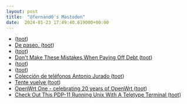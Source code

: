 ```yaml
---
layout: post
title:  "@fernand0's Mastodon"
date:  2024-01-23 17:49:40.619000+00:00
---
```

*  [ ](https://mastodon.social/@magellano) ([toot](https://mastodon.social/@fernand0/111806524988903644))
*  [De paseo. ](https://avecesunafoto.wordpress.com/2024/01/23/de-paseo) ([toot](https://mastodon.social/@fernand0/111806500525010943))
*  [ ](https://fe.disroot.org/users/linuxzx80) ([toot](https://mastodon.social/@fernand0/111806199110687981))
*  [Don't Make These Mistakes When Paying Off Debt ](https://lifehacker.com/money/mistakes-to-avoid-when-paying-off-deb) ([toot](https://mastodon.social/@fernand0/111805819734710738))
*  [ ](https://mastodon.social/@macosas) ([toot](https://mastodon.social/@fernand0/111805772688292713))
*  [ ](https://mastodon.social/users/fernand0/statuses/111805771991267823/activity) ([toot](https://mastodon.social/users/fernand0/statuses/111805771991267823/activity))
*  [Colección de teléfonos Antonio Jurado ](https://historiatelefonia.com/2024/01/20/coleccion-de-telefonos-antonio-jurado) ([toot](https://mastodon.social/@fernand0/111805706167575861))
*  [Tente vuelve ](https://construclonica.wordpress.com/2021/07/19/tente-vuelve) ([toot](https://mastodon.social/@fernand0/111805584011766073))
*  [OpenWrt One - celebrating 20 years of OpenWrt ](https://forum.openwrt.org/t/openwrt-one-celebrating-20-years-of-openwrt/18368) ([toot](https://mastodon.social/@fernand0/111805452950638797))
*  [Check Out This PDP-11 Running Unix With A Teletype Terminal ](https://hackaday.com/2024/01/16/check-out-this-pdp-11-running-unix-with-a-teletype-terminal) ([toot](https://mastodon.social/@fernand0/111805355912057997))
